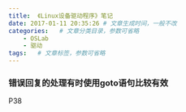 ```yaml
---
title:  《Linux设备驱动程序》笔记
date: 2017-01-11 20:35:26 # 文章生成时间，一般不改
categories:   # 文章分类目录，参数可省略
    - OSLab
    - 驱动
tags:   # 文章标签，参数可省略
---
```

### 错误回复的处理有时使用goto语句比较有效
P38

<!--more-->

### 